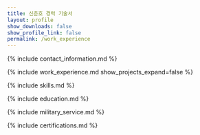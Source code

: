 ```yaml
---
title: 신춘호 경력 기술서
layout: profile
show_downloads: false
show_profile_link: false
permalink: /work_experience
---
```


{% include contact_information.md %}

{% include work_experience.md show_projects_expand=false %}

{% include skills.md %}

{% include education.md %}

{% include military_service.md %}

{% include certifications.md %}
